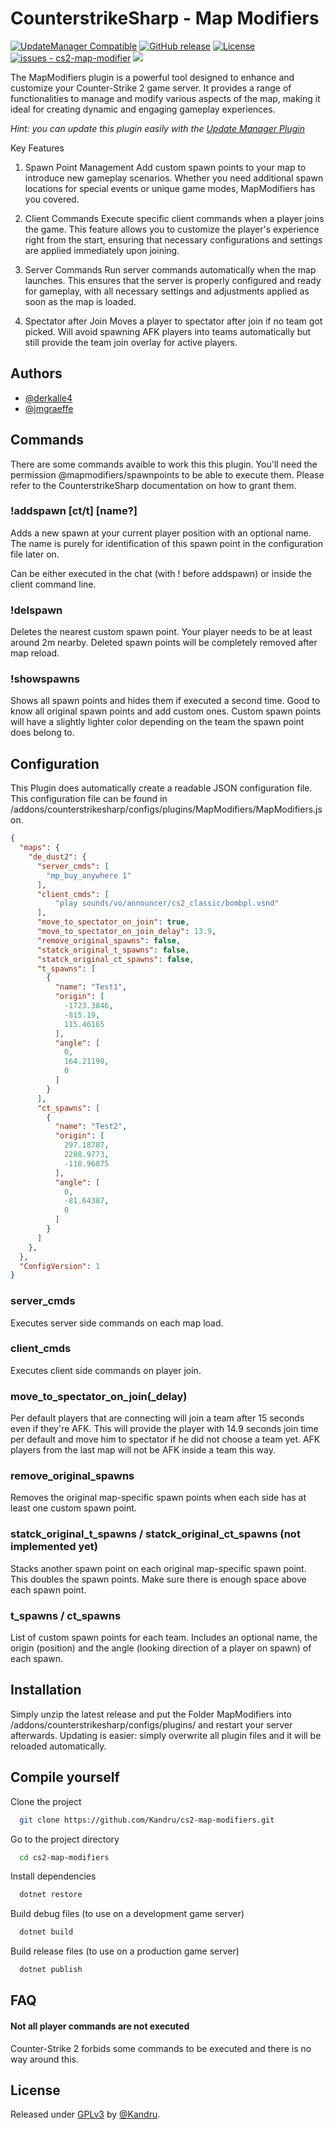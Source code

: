
# CounterstrikeSharp - Map Modifiers

[![UpdateManager Compatible](https://img.shields.io/badge/CS2-UpdateManager-darkgreen)](https://github.com/Kandru/cs2-update-manager/)
[![GitHub release](https://img.shields.io/github/release/Kandru/cs2-map-modifiers?include_prereleases=&sort=semver&color=blue)](https://github.com/Kandru/cs2-map-modifier/releases/)
[![License](https://img.shields.io/badge/License-GPLv3-blue)](#license)
[![issues - cs2-map-modifier](https://img.shields.io/github/issues/Kandru/cs2-map-modifiers)](https://github.com/Kandru/cs2-map-modifier/issues)
[![](https://www.paypalobjects.com/en_US/i/btn/btn_donateCC_LG.gif)](https://www.paypal.com/donate/?hosted_button_id=C2AVYKGVP9TRG)

The MapModifiers plugin is a powerful tool designed to enhance and customize your Counter-Strike 2 game server. It provides a range of functionalities to manage and modify various aspects of the map, making it ideal for creating dynamic and engaging gameplay experiences.

*Hint: you can update this plugin easily with the [Update Manager Plugin](https://github.com/Kandru/cs2-update-manager/)*

Key Features
1. Spawn Point Management
Add custom spawn points to your map to introduce new gameplay scenarios. Whether you need additional spawn locations for special events or unique game modes, MapModifiers has you covered.

2. Client Commands
Execute specific client commands when a player joins the game. This feature allows you to customize the player's experience right from the start, ensuring that necessary configurations and settings are applied immediately upon joining.

3. Server Commands
Run server commands automatically when the map launches. This ensures that the server is properly configured and ready for gameplay, with all necessary settings and adjustments applied as soon as the map is loaded.

4. Spectator after Join
Moves a player to spectator after join if no team got picked. Will avoid spawning AFK players into teams automatically but still provide the team join overlay for active players.


## Authors

- [@derkalle4](https://www.github.com/derkalle4)
- [@jmgraeffe](https://www.github.com/jmgraeffe)


## Commands

There are some commands avaible to work this this plugin. You'll need the permission @mapmodifiers/spawnpoints to be able to execute them. Please refer to the CounterstrikeSharp documentation on how to grant them.

### !addspawn [ct/t] [name?]
Adds a new spawn at your current player position with an optional name. The name is purely for identification of this spawn point in the configuration file later on.

Can be either executed in the chat (with ! before addspawn) or inside the client command line.

### !delspawn
Deletes the nearest custom spawn point. Your player needs to be at least around 2m nearby. Deleted spawn points will be completely removed after map reload.

### !showspawns
Shows all spawn points and hides them if executed a second time. Good to know all original spawn points and add custom ones. Custom spawn points will have a slightly lighter color depending on the team the spawn point does belong to.

## Configuration

This Plugin does automatically create a readable JSON configuration file. This configuration file can be found in /addons/counterstrikesharp/configs/plugins/MapModifiers/MapModifiers.json.

```json
{
  "maps": {
    "de_dust2": {
      "server_cmds": [
        "mp_buy_anywhere 1"
      ],
      "client_cmds": [
          "play sounds/vo/announcer/cs2_classic/bombpl.vsnd"
      ],
      "move_to_spectator_on_join": true,
      "move_to_spectator_on_join_delay": 13.9,
      "remove_original_spawns": false,
      "statck_original_t_spawns": false,
      "statck_original_ct_spawns": false,
      "t_spawns": [
        {
          "name": "Test1",
          "origin": [
            -1723.3846,
            -815.19,
            115.46165
          ],
          "angle": [
            0,
            164.21198,
            0
          ]
        }
      ],
      "ct_spawns": [
        {
          "name": "Test2",
          "origin": [
            297.18787,
            2288.9773,
            -118.96875
          ],
          "angle": [
            0,
            -81.64387,
            0
          ]
        }
      ]
    },
  },
  "ConfigVersion": 1
}
```

### server_cmds
Executes server side commands on each map load.

### client_cmds
Executes client side commands on player join.

### move_to_spectator_on_join(_delay)
Per default players that are connecting will join a team after 15 seconds even if they're AFK. This will provide the player with 14.9 seconds join time per default and move him to spectator if he did not choose a team yet. AFK players from the last map will not be AFK inside a team this way.

### remove_original_spawns
Removes the original map-specific spawn points when each side has at least one custom spawn point.

### statck_original_t_spawns / statck_original_ct_spawns (not implemented yet)
Stacks another spawn point on each original map-specific spawn point. This doubles the spawn points. Make sure there is enough space above each spawn point.

### t_spawns / ct_spawns
List of custom spawn points for each team. Includes an optional name, the origin (position) and the angle (looking direction of a player on spawn) of each spawn.

## Installation

Simply unzip the latest release and put the Folder MapModifiers into /addons/counterstrikesharp/configs/plugins/ and restart your server afterwards. Updating is easier: simply overwrite all plugin files and it will be reloaded automatically.

## Compile yourself

Clone the project

```bash
  git clone https://github.com/Kandru/cs2-map-modifiers.git
```

Go to the project directory

```bash
  cd cs2-map-modifiers
```

Install dependencies

```bash
  dotnet restore
```

Build debug files (to use on a development game server)

```bash
  dotnet build
```

Build release files (to use on a production game server)

```bash
  dotnet publish
```

## FAQ

#### Not all player commands are not executed

Counter-Strike 2 forbids some commands to be executed and there is no way around this.

## License

Released under [GPLv3](/LICENSE) by [@Kandru](https://github.com/Kandru).